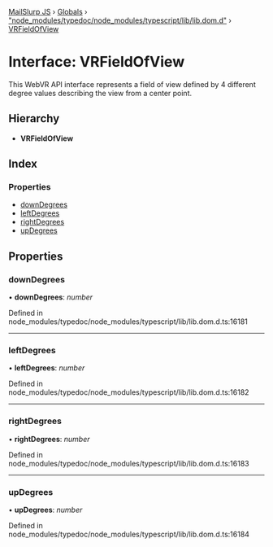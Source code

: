 [MailSlurp JS](../README.md) › [Globals](../globals.md) › ["node_modules/typedoc/node_modules/typescript/lib/lib.dom.d"](../modules/_node_modules_typedoc_node_modules_typescript_lib_lib_dom_d_.md) › [VRFieldOfView](_node_modules_typedoc_node_modules_typescript_lib_lib_dom_d_.vrfieldofview.md)

# Interface: VRFieldOfView

This WebVR API interface represents a field of view defined by 4 different degree values describing the view from a center point.

## Hierarchy

* **VRFieldOfView**

## Index

### Properties

* [downDegrees](_node_modules_typedoc_node_modules_typescript_lib_lib_dom_d_.vrfieldofview.md#downdegrees)
* [leftDegrees](_node_modules_typedoc_node_modules_typescript_lib_lib_dom_d_.vrfieldofview.md#leftdegrees)
* [rightDegrees](_node_modules_typedoc_node_modules_typescript_lib_lib_dom_d_.vrfieldofview.md#rightdegrees)
* [upDegrees](_node_modules_typedoc_node_modules_typescript_lib_lib_dom_d_.vrfieldofview.md#updegrees)

## Properties

###  downDegrees

• **downDegrees**: *number*

Defined in node_modules/typedoc/node_modules/typescript/lib/lib.dom.d.ts:16181

___

###  leftDegrees

• **leftDegrees**: *number*

Defined in node_modules/typedoc/node_modules/typescript/lib/lib.dom.d.ts:16182

___

###  rightDegrees

• **rightDegrees**: *number*

Defined in node_modules/typedoc/node_modules/typescript/lib/lib.dom.d.ts:16183

___

###  upDegrees

• **upDegrees**: *number*

Defined in node_modules/typedoc/node_modules/typescript/lib/lib.dom.d.ts:16184
